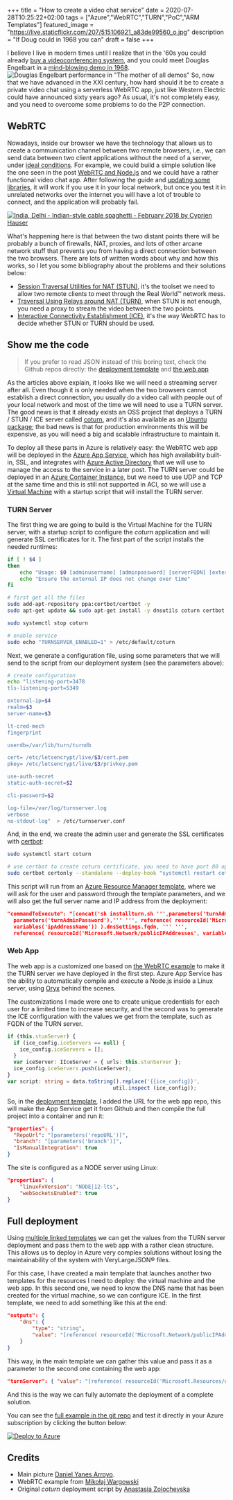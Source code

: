 +++
title =  "How to create a video chat service"
date = 2020-07-28T10:25:22+02:00
tags = ["Azure","WebRTC","TURN","PoC","ARM Templates"]
featured_image = "https://live.staticflickr.com/207/515106921_a83de99560_o.jpg"
description = "If Doug could in 1968 you can"
draft = false
+++

I believe I live in modern times until I realize that in the '60s you could already [buy a videoconferencing system][pinkponk], and you could meet Douglas Engelbart in a [mind-blowing demo in 1968][motherofalldemos].
![Douglas Engelbart performance in "The mother of all demos"](/como-montar-videochat/engelbartdemo.png "Doug's shopping list demo")
So, now that we have advanced in the XXI century, how hard should it be to create a private video chat using a serverless WebRTC app, just like Western Electric could have announced sixty years ago? As usual, it's not completely easy, and you need to overcome some problems to do the P2P connection.

## WebRTC

Nowadays, inside our browser we have the technology that allows us to create a communication channel between two remote browsers, i.e., we can send data between two client applications without the need of a server, under [ideal conditions][spherical_cow]. For example, we could build a simple solution like the one seen in the post [WebRTC and Node.js][webrtcdemo] and we could have a rather functional video chat app. After following the guide and [updating some libraries][videochatgit], it will work if you use it in your local network, but once you test it in unrelated networks over the internet you will have a lot of trouble to connect, and the application will probably fail.

[![India, Delhi - Indian-style cable spaghetti - February 2018 by Cyprien Hauser](https://live.staticflickr.com/65535/49204696853_6df9abbc5c_c.jpg)](https://flic.kr/p/2hY3W7i "Where's Wally wire edition?")

What's happening here is that between the two distant points there will be probably a bunch of firewalls, NAT, proxies, and lots of other arcane network stuff that prevents you from having a direct connection between the two browsers. There are lots of written words about why and how this works, so I let you some bibliography about the problems and their solutions below:

* [Session Traversal Utilities for NAT (STUN)][STUN], it's the toolset we need to allow two remote clients to meet through the Real World&trade; network mess.
* [Traversal Using Relays around NAT (TURN)][TURN], when STUN is not enough, you need a proxy to stream the video between the two points.
* [Interactive Connectivity Establishment (ICE)][ICE], it's the way WebRTC has to decide whether STUN or TURN should be used.

## Show me the code

> If you prefer to read JSON instead of this boring text, check the Github repos directly: the [deployment template][videochatgit] and [the web app][webappgit]

As the articles above explain, it looks like we will need a streaming server after all. Even though it is only needed when the two browsers cannot establish a direct connection,
you usually do a video call with people out of your local network and most of the time we will need to use a TURN server. The good news is that it already exists an OSS project that deploys a TURN / STUN / ICE server called [coturn][coturngit], and it's also available as an [Ubuntu package][coturn]; the bad news is that for production environments this will be expensive, as you will need a big and scalable infrastructure to maintain it.

To deploy all these parts in Azure is relatively easy: the WebRTC web app will be deployed in the [Azure App Service][appservice], which has high availability built-in, SSL, and integrates with [Azure Active Directory][aad] that we will use to manage the access to the service in a later post. The TURN server could be deployed in an [Azure Container Instance][aci], but we need to use UDP and TCP at the same time and this is still not supported in ACI, so we will use a [Virtual Machine][vm] with a startup script that will install the TURN server.

### TURN Server

The first thing we are going to build is the Virtual Machine for the TURN server, with a startup script to configure the *coturn* application and will generate SSL certificates for it. The first part of the script installs the needed runtimes:

```bash
if [ ! $4 ]
then
    echo "Usage: $0 [adminusername] [adminpassword] [serverFQDN] [externalip]"
    echo "Ensure the external IP does not change over time"
fi

# first get all the files
sudo add-apt-repository ppa:certbot/certbot -y
sudo apt-get update && sudo apt-get install -y dnsutils coturn certbot

sudo systemctl stop coturn

# enable service
sudo echo "TURNSERVER_ENABLED=1" > /etc/default/coturn
```

Next, we generate a configuration file, using some parameters that we will send to the script from our deployment system (see the parameters above):

```bash
# create configuration
echo "listening-port=3478
tls-listening-port=5349

external-ip=$4
realm=$3
server-name=$3

lt-cred-mech
fingerprint

userdb=/var/lib/turn/turndb

cert= /etc/letsencrypt/live/$3/cert.pem
pkey= /etc/letsencrypt/live/$3/privkey.pem

use-auth-secret
static-auth-secret=$2

cli-password=$2

log-file=/var/log/turnserver.log
verbose
no-stdout-log"  > /etc/turnserver.conf
```

And, in the end, we create the admin user and generate the SSL certificates with [certbot][certbot]:

```bash
sudo systemctl start coturn

# use certbot to create coturn certificate, you need to have port 80 open to allow the certbot to verify
sudo certbot certonly --standalone --deploy-hook "systemctl restart coturn" -d $3 --agree-tos --no-eff-email --register-unsafely-without-email
```

This script will run from an [Azure Resource Manager template][turnserverdeploy], where we will ask for the user and password through the template parameters, and we will also get the full server name and IP address from the deployment:

```json
"commandToExecute": "[concat('sh installturn.sh ''',parameters('turnAdmin'),''' ''',
  parameters('turnAdminPassword'),''' ''', reference( resourceId('Microsoft.Network/publicIPAddresses',
  variables('ipAddressName')) ).dnsSettings.fqdn, ''' ''',
  reference( resourceId('Microsoft.Network/publicIPAddresses', variables('ipAddressName')) ).ipAddress, '''')]"
```

### Web App

The web app is a customized one based on [the WebRTC example][webrtcdemo] to make it the TURN server we have deployed in the first step. Azure App Service has the ability to automatically compile and execute a Node.js inside a Linux server, using [Oryx][oryx] behind the scenes.

The customizations I made were one to create unique credentials for each user for a limited time to increase security, and the second was to generate the ICE configuration with the values we get from the template, such as FQDN of the TURN server.

```Typescript
if (this.stunServer) {
  if (ice_config.iceServers == null) {
    ice_config.iceServers = [];
  }
  var iceServer: IIceServer = { urls: this.stunServer };
  ice_config.iceServers.push(iceServer);
}
var script: string = data.toString().replace('{{ice_config}}',
                                  util.inspect (ice_config));
```

So, in the [deployment template][webappgit], I added the URL for the web app repo, this will make the App Service get it from Github and then compile the full project into a container and run it:

```json
"properties": {
  "RepoUrl": "[parameters('repoURL')]",
  "branch": "[parameters('branch')]",
  "IsManualIntegration": true
}
```

The site is configured as a NODE server using Linux:

```json
"properties": {
    "linuxFxVersion": "NODE|12-lts",
    "webSocketsEnabled": true
}
```

## Full deployment

Using [multiple linked templates][linkedtemplates] we can get the values from the TURN server deployment and pass them to the web app with a rather clean structure. This allows us to deploy in Azure very complex solutions without losing the maintainability of the system with VeryLargeJSON&reg; files.

For this case, I have created a main template that launches another two templates for the resources I need to deploy: the virtual machine and the web app. In this second one, we need to know the DNS name that has been created for the virtual machine, so we can configure ICE. In the first template, we need to add something like this at the end:

```json
"outputs": {
    "dns": {
        "type": "string",
        "value": "[reference( resourceId('Microsoft.Network/publicIPAddresses', variables('ipAddressName')) ).dnsSettings.fqdn]"
    }
}
```

This way, in the main template we can gather this value and pass it as a parameter to the second one containing the web app:

```json
"turnServer": { "value": "[reference( resourceId('Microsoft.Resources/deployments', 'turnserverTemplate') ).outputs.dns.value]" }
```

And this is the way we can fully automate the deployment of a complete solution.

You can see the [full example in the git repo][videochatgit] and test it directly in your Azure subscription by clicking the button below:

[![Deploy to Azure](https://azuredeploy.net/deploybutton.png)](https://portal.azure.com/#create/Microsoft.Template/uri/https%3A%2F%2Fraw.githubusercontent.com%2Fjmservera%2Fvideochat%2Fmain%2Fazuredeploy.json)

## Credits

* Main picture [Daniel Yanes Arroyo][pinkponk].
* WebRTC example from [Mikołaj Wargowski][webrtcdemo]
* Original *coturn* deployment script by [Anastasia Zolochevska][coturnscript]

[motherofalldemos]: https://www.youtube.com/watch?v=M5PgQS3ZBWA&list=PLCGFadV4FqU3flMPLg36d8RFQW65bWsnP
[webrtcdemo]: https://tsh.io/blog/how-to-write-video-chat-app-using-webrtc-and-nodejs/
[STUN]: https://en.wikipedia.org/wiki/STUN
[TURN]: https://en.wikipedia.org/wiki/Traversal_Using_Relays_around_NAT
[ICE]: https://en.wikipedia.org/wiki/Interactive_Connectivity_Establishment
[coturngit]: https://github.com/coturn/coturn
[coturn]: https://packages.ubuntu.com/bionic/coturn "Ubuntu package"
[videochatgit]: https://github.com/jmservera/videochat
[webappgit]: https://github.com/jmservera/videochat-webapp
[Azure]: https://azure.microsoft.com
[pinkponk]: https://www.flickr.com/photos/pinkponk/515106921
[certbot]: https://certbot.eff.org/
[turnserverdeploy]: https://github.com/jmservera/videochat/blob/main/turnserver/azuredeploy.json
[coturnscript]: https://devblogs.microsoft.com/cse/2018/01/29/orchestrating-turn-servers-cloud-deployment/
[spherical_cow]: https://en.wikipedia.org/wiki/Spherical_cow
[appservice]: https://azure.microsoft.com/services/app-service/
[aad]: https://azure.microsoft.com/services/active-directory/
[aci]: https://azure.microsoft.com/services/container-instances/
[vm]: https://azure.microsoft.com/services/virtual-machines/
[oryx]: https://github.com/Microsoft/Oryx
[linkedtemplates]: https://docs.microsoft.com/azure/azure-resource-manager/templates/linked-templates